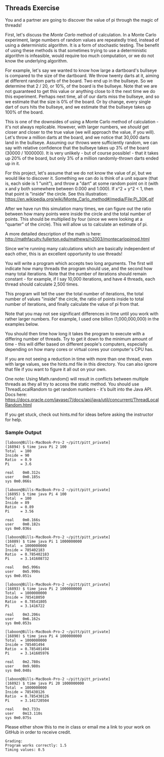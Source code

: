 ## Threads Exercise

You and a partner are going to discover the value of pi through the magic of threads!

First, let's discuss the _Monte Carlo_ method of calculation.  In a Monte Carlo experiment, large numbers of random values are repeatedly tried, instead of using a deterministic algorithm.  It is a form of stochastic testing.  The benefit of using these methods is that sometimes trying to use a deterministic algorithm is infeasible, would require too much computation, or we do not know the underlying algorithm.

For example, let's say we wanted to know how large a dartboard's bullseye is compared to the size of the dartboard.  We throw twenty darts at it, aiming at different random parts of the board.  Two end up in the bullseye.  So we determine that 2 / 20, or 10%, of the board is the bullseye.  Note that we are not guaranteed to get this value or anything close to it the next time we do this experiment.  Perhaps next time, all of our darts miss the bullseye, and so we estimate that the size is 0% of the board.  Or by change, every single dart of ours hits the bullseye, and we estimate that the bullseye takes up 100% of the board.

This is one of the downsides of using a Monte Carlo method of calculation - it's not always replicable.  However, with larger numbers, we _should_ get closer and closer to the true value (we will approach the value, if you will).  Let's throw a million darts at the board, and we notice that 30,000 darts land in the bullseye.  Assuming our throws were sufficiently random, we can say with relative confidence that the bullseye takes up 3% of the board (30000 / 1000000).  It is very unlikely - but of course possible! - that it takes up 20% of the board, but only 3% of a million randomly-thrown darts ended up in it.

For this project, let's assume that we do not know the value of _pi_, but we would like to discover it.  Something we can do is think of a unit square (that is, each side is 1 "unit"), and throw a "dart" at some random point on it (with x and y both somewhere between 0.000 and 1.000).  If x^2 + y^2 < 1, then that point is "inside" the circle.  See this illustration: https://en.wikipedia.org/wiki/Monte_Carlo_method#/media/File:Pi_30K.gif

After we have run this simulation many times, we can figure out the ratio between how many points were inside the circle and the total number of points.  This should be multiplied by four (since we were looking at a "quarter" of the circle).  This will allow us to calculate an estimate of pi.

A more detailed description of the math is here: http://mathfaculty.fullerton.edu/mathews/n2003/montecarlopimod.html

Since we're running many calculations which are basically independent of each other, this is an excellent opportunity to use threads!

You will write a program which accepts two long arguments.  The first will indicate how many threads the program should use, and the second how many total iterations.  Note that the number of iterations should remain constant - for example, if I say 10,000 iterations, and have 4 threads, each thread should calculate 2,500 times.

This program will tell the user the total number of iterations, the total number of values "inside" the circle, the ratio of points inside to total number of iterations, and finally calculate the value of pi from that.

Note that you may not see significant differences in time until you work with rather larger numbers.  For example, I used one billion (1,000,000,000) in the examples below.

You should then time how long it takes the program to execute with a differing number of threads.  Try to get it down to the minimum amount of time - this will differ based on different people's computers, especially depending on how many cores or virtual cores your computer's CPU has.

If you are not seeing a reduction in time with more than one thread, even with large values, see the hints.md file in this directory.  You can also ignore that file if you want to figure it all out on your own.

One note: Using Math.random() will result in conflicts between multiple threads as they all try to access the static method.  You should use ThreadLocalRandom to get random numbers - it's built into the Java API.  Docs here: https://docs.oracle.com/javase/7/docs/api/java/util/concurrent/ThreadLocalRandom.html

If you get stuck, check out hints.md for ideas before asking the instructor for help.

### Sample Output

```
[laboon@Bills-MacBook-Pro-2 ~/pitt/pitt_private]
(16894) $ time java Pi 2 100
Total  = 100
Inside = 90
Ratio  = 0.9
Pi     = 3.6

real	0m0.312s
user	0m0.185s
sys	0m0.066s

[laboon@Bills-MacBook-Pro-2 ~/pitt/pitt_private]
(16895) $ time java Pi 4 100
Total  = 100
Inside = 89
Ratio  = 0.89
Pi     = 3.56

real	0m0.166s
user	0m0.182s
sys	0m0.036s

[laboon@Bills-MacBook-Pro-2 ~/pitt/pitt_private]
(16889) $ time java Pi 1 1000000000
Total  = 1000000000
Inside = 785402183
Ratio  = 0.785402183
Pi     = 3.141608732

real	0m5.996s
user	0m5.990s
sys	0m0.051s

[laboon@Bills-MacBook-Pro-2 ~/pitt/pitt_private]
(16893) $ time java Pi 2 1000000000
Total  = 1000000000
Inside = 785418050
Ratio  = 0.78541805
Pi     = 3.1416722

real	0m3.206s
user	0m6.162s
sys	0m0.053s

[laboon@Bills-MacBook-Pro-2 ~/pitt/pitt_private]
(16890) $ time java Pi 4 1000000000
Total  = 1000000000
Inside = 785401494
Ratio  = 0.785401494
Pi     = 3.141605976

real	0m2.780s
user	0m9.980s
sys	0m0.048s

[laboon@Bills-MacBook-Pro-2 ~/pitt/pitt_private]
(16892) $ time java Pi 20 1000000000
Total  = 1000000000
Inside = 785430126
Ratio  = 0.785430126
Pi     = 3.141720504

real	0m3.733s
user	0m13.110s
sys	0m0.075s
```

Please either show this to me in class or email me a link to your work on GitHub in order to receive credit.

```
Grading:
Program works correctly: 1.5
Timing values: 0.5
```
